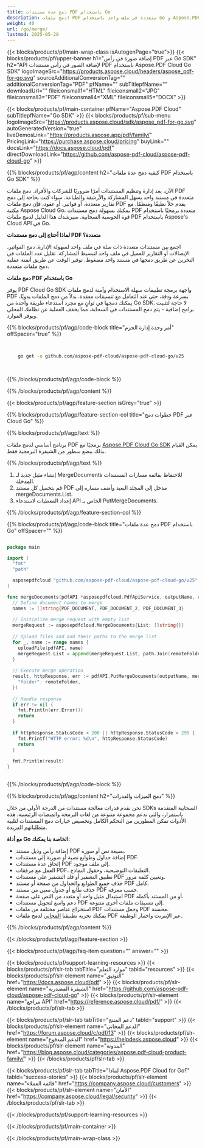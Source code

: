 ```yaml
---
title: دمج عدة مستندات PDF باستخدام Go
description: ادمج ملفات PDF متعددة في ملف واحد باستخدام Go و Aspose.PDF Cloud SDK.
weight: 40
url: /go/merge/
lastmod: 2025-05-20
---
```


{{< blocks/products/pf/main-wrap-class isAutogenPage="true">}}
{{< blocks/products/pf/upper-banner h1="إضافة صورة في رأس PDF عبر Go SDK" h2="API لإضافة الصور في رأس مستندات PDF باستخدام Aspose.PDF Cloud Go SDK" logoImageSrc="https://products.aspose.cloud/headers/aspose_pdf-for-go.svg" sourceAdditionalConversionTag="" additionalConversionTag="PDF" pfName="" subTitlepfName="" downloadUrl="" fileiconsmall1="HTML" fileiconsmall2="JPG" fileiconsmall3="PDF" fileiconsmall4="XML" fileiconsmall5="DOCX" >}}

{{< blocks/products/pf/main-container pfName="Aspose.PDF Cloud" subTitlepfName="Go SDK" >}}
{{< blocks/products/pf/sub-menu logoImageSrc="https://products.aspose.cloud/sdk/aspose_pdf-for-go.svg"
autoGeneratedVersion="true"
liveDemosLink="https://products.aspose.app/pdf/family/" PricingLink="https://purchase.aspose.cloud/pricing" buyLink="" docsLink="https://docs.aspose.cloud/pdf"  directDownloadLink="https://github.com/aspose-pdf-cloud/aspose-pdf-cloud-go" >}}

{{% blocks/products/pf/agp/content h2="كيفية دمج عدة ملفات PDF باستخدام Go SDK" %}}

الآن، يعد إدارة وتنظيم المستندات أمرًا ضروريًا للشركات والأفراد. دمج ملفات PDF متعددة في مستند واحد يسهل المشاركة والأرشفة والطباعة. سواء كنت بحاجة إلى دمج تقارير متعددة، أو فواتير، أو عقود، فإن دمج ملفات PDF يقدم حلاً نظيفًا ومنظمًا. مع مكتبة Aspose Cloud Go، يمكنك بسهولة دمج مستندات PDF متعددة برمجيًا باستخدام قوة الحوسبة السحابية. سيرشدك هذا الدليل لدمج ملفات PDF باستخدام Aspose's Cloud API في Go.

**لماذا أحتاج إلى دمج مستندات PDF متعددة؟**

اجمع بين مستندات متعددة ذات صلة في ملف واحد لسهولة الإدارة. دمج الفواتير، الإيصالات أو التقارير للعميل في ملف واحد لتبسيط المشاركة. تقليل عدد الملفات في التخزين عن طريق دمجها في مستند واحد مضغوط. توفير الوقت عن طريق أتمتة عملية دمج ملفات متعددة.

**دمج ملفات PDF باستخدام Go**

يوفر PDF Cloud Go SDK واجهة برمجة تطبيقات سهلة الاستخدام وآمنة لدمج ملفات PDF بسرعة ودقة، حتى عند التعامل مع تنسيقات معقدة. بدلاً من دمج الملفات يدويًا، يمكنك دمجها في ثوانٍ مع مجرد استدعاء طريقة واحدة من Go SDK. لا حاجة لتثبيت برامج إضافية - يتم دمج المستندات في السحابة، مما يخفف العملية عن نظامك المحلي ويوفر الموارد.

{{% blocks/products/pf/agp/code-block title="أمر وحدة إدارة الحزم" offSpacer="true" %}}

```bash

     
    go get -u github.com/aspose-pdf-cloud/aspose-pdf-cloud-go/v25
     
     

```

{{% /blocks/products/pf/agp/code-block %}}

{{% /blocks/products/pf/agp/content %}}

{{< blocks/products/pf/agp/feature-section isGrey="true" >}}

{{% blocks/products/pf/agp/feature-section-col title="خطوات دمج PDF عبر Cloud Go" %}}

{{% blocks/products/pf/agp/text %}}

برنامج أساسي لدمج ملفات PDF برمجيًا مع
[Aspose.PDF Cloud Go SDK](https://products.aspose.cloud/pdf/go/)
يمكن القيام بذلك ببضع سطور من الشيفرة البرمجية فقط.

{{% /blocks/products/pf/agp/text %}}

1. إنشاء مثيل جديد لـ MergeDocuments للاحتفاظ بقائمة مسارات المستندات المدخلة.
1. قم بتحميل كل مستند PDF مدخل إلى المجلد البعيد وأضف مساره إلى mergeDocuments.List.
1. إعداد المعطيات لاستدعاء API الخاص بـ PutMergeDocuments.

{{% /blocks/products/pf/agp/feature-section-col %}}

{{% blocks/products/pf/agp/code-block title="دمج عدة ملفات PDF باستخدام Go" offSpacer="" %}}

```go

package main

import (
  "fmt"
  "path"

  asposepdfcloud "github.com/aspose-pdf-cloud/aspose-pdf-cloud-go/v25"
)

func mergeDocuments(pdfAPI *asposepdfcloud.PdfApiService, outputName, remoteFolder string) {
  // Define document names to merge
  names := []string{PDF_DOCUMENT, PDF_DOCUMENT_2, PDF_DOCUMENT_3}
  
  // Initialize merge request with empty list
  mergeRequest := asposepdfcloud.MergeDocuments{List: []string{}}
  
  // Upload files and add their paths to the merge list
  for _, name := range names {
    uploadFile(pdfAPI, name)
    mergeRequest.List = append(mergeRequest.List, path.Join(remoteFolder, name))
  }
  
  // Execute merge operation
  result, httpResponse, err := pdfAPI.PutMergeDocuments(outputName, mergeRequest, map[string]interface{}{
    "folder": remoteFolder,
  })
  
  // Handle response
  if err != nil {
    fmt.Println(err.Error())
    return
  }
  
  if httpResponse.StatusCode < 200 || httpResponse.StatusCode > 299 {
    fmt.Printf("HTTP error: %d\n", httpResponse.StatusCode)
    return
  }
  
  fmt.Println(result)
}
  
```

{{% /blocks/products/pf/agp/code-block %}}

{{% blocks/products/pf/agp/content h2="دمج الميزات والقدرات" %}}

نحن نقدم قدرات معالجة مستندات من الدرجة الأولى من خلال SDKs السحابية المتقدمة باستمرار، والتي تدعم مجموعة متنوعة من لغات البرمجة والمنصات الرئيسية. هذه الأدوات تمكن المطورين من التحكم الكامل وتخصيص خيارات دمج المستندات لتلبية متطلباتهم الفريدة.

**مع أداة Go الخاصة بنا يمكنك:**

+ إضافة رأس وذيل مستند PDF بصيغة نص أو صورة.
+ إضافة جداول وطوابع نصية أو صورية إلى مستندات PDF.
+ إلحاق عدة مستندات PDF إلى ملف موجود.
+ العمل مع مرفقات PDF، التعليقات التوضيحية، وحقول النماذج.
+ تطبيق التشفير أو فك التشفير على مستندات PDF وتعيين كلمة مرور.
+ حذف جميع الطوابع والجداول من صفحة أو مستند PDF كامل.
+ حذف طابع أو جدول معين من مستند PDF حسب معرفه.
+ استبدال مثيل واحد أو متعدد من النص على صفحة PDF أو من المستند بأكمله.
+ دعم واسع لتحويل مستندات PDF إلى تنسيقات ملفات أخرى متنوعة.
+ استخراج عناصر مختلفة من ملفات PDF وجعل مستندات PDF محسنة.
+ يمكنك تجربة تطبيقنا [المجاني](https://products.aspose.app/pdf/merger) لدمج ملفات PDF عبر الإنترنت واختبار الوظيفة.

{{% /blocks/products/pf/agp/content %}}

{{< /blocks/products/pf/agp/feature-section >}}

{{< blocks/products/pf/agp/faq-item question="" answer="" >}}

{{< blocks/products/pf/support-learning-resources >}}
{{< blocks/products/pf/slr-tab tabTitle="موارد التعلم" tabId="resources" >}}
{{< blocks/products/pf/slr-element name="التوثيق" href="https://docs.aspose.cloud/pdf" >}}
{{< blocks/products/pf/slr-element name="الشيفرة المصدرية" href="https://github.com/aspose-pdf-cloud/aspose-pdf-cloud-go" >}}
{{< blocks/products/pf/slr-element name="مراجع API" href="https://reference.aspose.cloud/pdf/" >}}
{{< /blocks/products/pf/slr-tab >}}

{{< blocks/products/pf/slr-tab tabTitle="دعم المنتج" tabId="support" >}}
{{< blocks/products/pf/slr-element name="الدعم المجاني" href="https://forum.aspose.cloud/c/pdf/13" >}}
{{< blocks/products/pf/slr-element name="الدعم المدفوع" href="https://helpdesk.aspose.cloud" >}}
{{< blocks/products/pf/slr-element name="المدونة" href="https://blog.aspose.cloud/categories/aspose.pdf-cloud-product-family/" >}}
{{< /blocks/products/pf/slr-tab >}}

{{< blocks/products/pf/slr-tab tabTitle="لماذا Aspose.PDF Cloud for Go؟" tabId="success-stories" >}}
{{< blocks/products/pf/slr-element name="قائمة العملاء" href="https://company.aspose.cloud/customers" >}}
{{< blocks/products/pf/slr-element name="الأمان" href="https://company.aspose.cloud/legal/security" >}}
{{< /blocks/products/pf/slr-tab >}}

{{< /blocks/products/pf/support-learning-resources >}}

{{< /blocks/products/pf/main-container >}}

{{< /blocks/products/pf/main-wrap-class >}}



